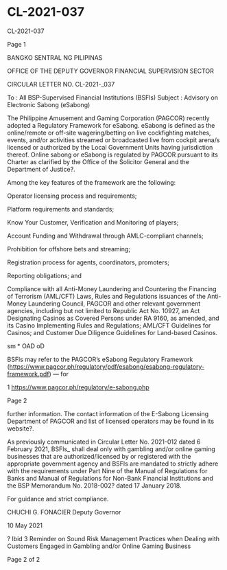 # CL-2021-037

CL-2021-037

Page 1

BANGKO SENTRAL NG PILIPINAS

OFFICE OF THE DEPUTY GOVERNOR FINANCIAL SUPERVISION SECTOR

CIRCULAR LETTER NO. CL-2021-_037

To : All BSP-Supervised Financial Institutions (BSFls) Subject : Advisory on Electronic Sabong (eSabong)

The Philippine Amusement and Gaming Corporation (PAGCOR) recently adopted a Regulatory Framework for eSabong. eSabong is defined as the online/remote or off-site wagering/betting on live cockfighting matches, events, and/or activities streamed or broadcasted live from cockpit arena/s licensed or authorized by the Local Government Units having jurisdiction thereof. Online sabong or eSabong is regulated by PAGCOR pursuant to its Charter as clarified by the Office of the Solicitor General and the Department of Justice?.

Among the key features of the framework are the following:

Operator licensing process and requirements;

Platform requirements and standards;

Know Your Customer, Verification and Monitoring of players;

Account Funding and Withdrawal through AMLC-compliant channels;

Prohibition for offshore bets and streaming;

Registration process for agents, coordinators, promoters;

Reporting obligations; and

Compliance with all Anti-Money Laundering and Countering the Financing of Terrorism (AML/CFT) Laws, Rules and Regulations issuances of the Anti-Money Laundering Council, PAGCOR and other relevant government agencies, including but not limited to Republic Act No. 10927, an Act Designating Casinos as Covered Persons under RA 9160, as amended, and its Casino Implementing Rules and Regulations; AML/CFT Guidelines for Casinos; and Customer Due Diligence Guidelines for Land-based Casinos.

sm * OAD oD

BSFls may refer to the PAGCOR’s eSabong Regulatory Framework (https://www.pagcor.ph/regulatory/pdf/esabong/esabong-regulatory-framework.pdf) — for

1 https://www.pagcor.ph/regulatory/e-sabong.php

Page 2

further information. The contact information of the E-Sabong Licensing Department of PAGCOR and list of licensed operators may be found in its website?.

As previously communicated in Circular Letter No. 2021-012 dated 6 February 2021, BSFls_ shall deal only with gambling and/or online gaming businesses that are authorized/licensed by or registered with the appropriate government agency and BSFls are mandated to strictly adhere with the requirements under Part Nine of the Manual of Regulations for Banks and Manual of Regulations for Non-Bank Financial Institutions and the BSP Memorandum No. 2018-002? dated 17 January 2018.

For guidance and strict compliance.

 CHUCHI G. FONACIER Deputy Governor

10 May 2021

? Ibid 3 Reminder on Sound Risk Management Practices when Dealing with Customers Engaged in Gambling and/or Online Gaming Business

Page 2 of 2